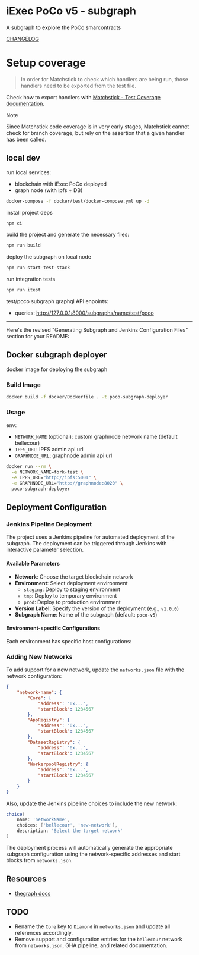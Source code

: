 # iExec PoCo v5 - subgraph

A subgraph to explore the PoCo smarcontracts

[CHANGELOG](./CHANGELOG.md)

# Setup coverage⁠

> In order for Matchstick to check which handlers are being run, those handlers need to be exported from the test file.

Check how to export handlers with [Matchstick - Test Coverage documentation](https://thegraph.com/docs/en/subgraphs/developing/creating/unit-testing-framework/#test-coverage).

> [!NOTE]
> Since Matchstick code coverage is in very early stages, Matchstick cannot check for branch coverage, but rely on the assertion that a given handler has been called.

## local dev

run local services:

- blockchain with iExec PoCo deployed
- graph node (with ipfs + DB)

```sh
docker-compose -f docker/test/docker-compose.yml up -d
```

install project deps

```sh
npm ci
```

build the project and generate the necessary files:

```sh
npm run build
```

deploy the subgraph on local node

```sh
npm run start-test-stack
```

run integration tests

```sh
npm run itest
```

test/poco subgraph graphql API enpoints:

- queries: <http://127.0.0.1:8000/subgraphs/name/test/poco>

---

Here's the revised "Generating Subgraph and Jenkins Configuration Files" section for your README:

## Docker subgraph deployer

docker image for deploying the subgraph

### Build Image

```sh
docker build -f docker/Dockerfile . -t poco-subgraph-deployer
```

### Usage

env:

- `NETWORK_NAME` (optional): custom graphnode network name (default bellecour)
- `IPFS_URL`: IPFS admin api url
- `GRAPHNODE_URL`: graphnode admin api url

```sh
docker run --rm \
  -e NETWORK_NAME=fork-test \
  -e IPFS_URL="http://ipfs:5001" \
  -e GRAPHNODE_URL="http://graphnode:8020" \
  poco-subgraph-deployer
```

## Deployment Configuration

### Jenkins Pipeline Deployment

The project uses a Jenkins pipeline for automated deployment of the subgraph. The deployment can be triggered through Jenkins with interactive parameter selection.

#### Available Parameters

- **Network**: Choose the target blockchain network
- **Environment**: Select deployment environment
  - `staging`: Deploy to staging environment
  - `tmp`: Deploy to temporary environment
  - `prod`: Deploy to production environment
- **Version Label**: Specify the version of the deployment (e.g., `v1.0.0`)
- **Subgraph Name**: Name of the subgraph (default: `poco-v5`)

#### Environment-specific Configurations

Each environment has specific host configurations:

### Adding New Networks

To add support for a new network, update the `networks.json` file with the network configuration:

```json
{
    "network-name": {
        "Core": {
            "address": "0x...",
            "startBlock": 1234567
        },
        "AppRegistry": {
            "address": "0x...",
            "startBlock": 1234567
        },
        "DatasetRegistry": {
            "address": "0x...",
            "startBlock": 1234567
        },
        "WorkerpoolRegistry": {
            "address": "0x...",
            "startBlock": 1234567
        }
    }
}
```

Also, update the Jenkins pipeline choices to include the new network:

```groovy
choice(
    name: 'networkName',
    choices: ['bellecour', 'new-network'],
    description: 'Select the target network'
)
```

The deployment process will automatically generate the appropriate subgraph configuration using the network-specific addresses and start blocks from `networks.json`.

## Resources

- [thegraph docs](https://thegraph.com/docs/en/)

## TODO

- Rename the `Core` key to `Diamond` in `networks.json` and update all references accordingly.
- Remove support and configuration entries for the `bellecour` network from `networks.json`, GHA pipeline, and related documentation.
